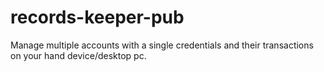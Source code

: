 # records-keeper-pub
Manage multiple accounts with a single credentials and their transactions on your hand device/desktop pc.
